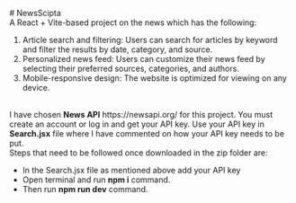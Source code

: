 #   N e w s S c i p t a 
<br/>
A React + Vite-based project on the news which has the following:
1. Article search and filtering: Users can search for articles by keyword and filter the results by date, category, and source.
2. Personalized news feed: Users can customize their news feed by selecting their preferred sources, categories, and authors.
3. Mobile-responsive design: The website is optimized for viewing on any device.
<br/>
I have chosen <strong>News API</strong> https://newsapi.org/ for this project. You must create an account or log in and get your API key.
Use your API key in <strong>Search.jsx</strong> file where I have commented on how your API key needs to be put.
<br/>
Steps that need to be followed once downloaded in the zip folder are:
<br/>
<ul>
  <li>In the Search.jsx file as mentioned above add your API key</li>
  <li>Open terminal and run <strong>npm i</strong> command.</li>
   <li>Then run <strong>npm run dev</strong> command.</li>
</ul> 

 
